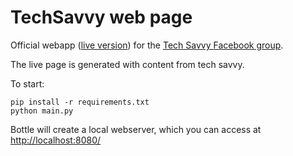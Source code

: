 # TechSavvy web page #

Official webapp ([live version](http://www.techsavvy.ws/)) for the [Tech Savvy Facebook group](https://www.facebook.com/groups/tech.savvyness). 

The live page is generated with content from tech savvy. 

To start:

    pip install -r requirements.txt
    python main.py

Bottle will create a local webserver, which you can access at [http://localhost:8080/](http://localhost:8080/ "localhost(8080)")